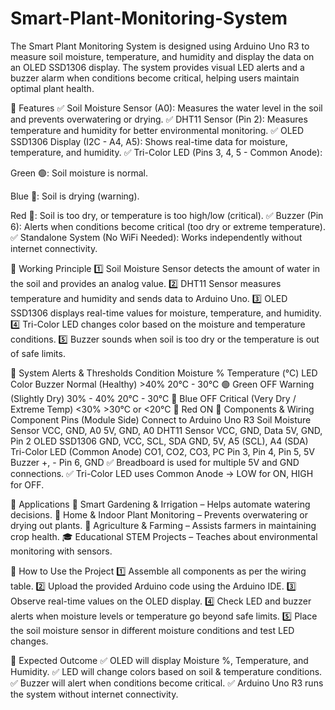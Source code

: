 # Smart-Plant-Monitoring-System
The Smart Plant Monitoring System is designed using Arduino Uno R3 to measure soil moisture, temperature, and humidity and display the data on an OLED SSD1306 display. The system provides visual LED alerts and a buzzer alarm when conditions become critical, helping users maintain optimal plant health. 
 
📌 Features 
✅ Soil Moisture Sensor (A0): Measures the water level in the soil and prevents overwatering or drying. 
✅ DHT11 Sensor (Pin 2): Measures temperature and humidity for better environmental monitoring. 
✅ OLED SSD1306 Display (I2C - A4, A5): Shows real-time data for moisture, temperature, and humidity. 
✅ Tri-Color LED (Pins 3, 4, 5 - Common Anode): 
 
Green 🟢: Soil moisture is normal. 
 
Blue 🔵: Soil is drying (warning). 
 
Red 🔴: Soil is too dry, or temperature is too high/low (critical). 
✅ Buzzer (Pin 6): Alerts when conditions become critical (too dry or extreme temperature). 
✅ Standalone System (No WiFi Needed): Works independently without internet connectivity. 
 
📌 Working Principle 
1️⃣ Soil Moisture Sensor detects the amount of water in the soil and provides an analog value. 
2️⃣ DHT11 Sensor measures temperature and humidity and sends data to Arduino Uno. 
3️⃣ OLED SSD1306 displays real-time values for moisture, temperature, and humidity. 
4️⃣ Tri-Color LED changes color based on the moisture and temperature conditions. 
5️⃣ Buzzer sounds when soil is too dry or the temperature is out of safe limits. 
 
📌 System Alerts & Thresholds 
Condition	Moisture %	Temperature (°C)	LED Color	Buzzer 
Normal (Healthy)	>40%	20°C - 30°C	🟢 Green	OFF 
Warning (Slightly Dry)	30% - 40%	20°C - 30°C	🔵 Blue	OFF 
Critical (Very Dry / Extreme Temp)	<30%	>30°C or <20°C	🔴 Red	ON 
📌 Components & Wiring 
Component	Pins (Module Side)	Connect to Arduino Uno R3 
Soil Moisture Sensor	VCC, GND, A0	5V, GND, A0 
DHT11 Sensor	VCC, GND, Data	5V, GND, Pin 2 
OLED SSD1306	GND, VCC, SCL, SDA	GND, 5V, A5 (SCL), A4 (SDA) 
Tri-Color LED (Common Anode)	CO1, CO2, CO3, PC	Pin 3, Pin 4, Pin 5, 5V 
Buzzer	+, -	Pin 6, GND 
✅ Breadboard is used for multiple 5V and GND connections. 
✅ Tri-Color LED uses Common Anode → LOW for ON, HIGH for OFF. 
 
📌 Applications 
🌱 Smart Gardening & Irrigation – Helps automate watering decisions. 
🏡 Home & Indoor Plant Monitoring – Prevents overwatering or drying out plants. 
🚜 Agriculture & Farming – Assists farmers in maintaining crop health. 
🎓 Educational STEM Projects – Teaches about environmental monitoring with sensors. 
 
🚀 How to Use the Project 
1️⃣ Assemble all components as per the wiring table. 
2️⃣ Upload the provided Arduino code using the Arduino IDE. 
3️⃣ Observe real-time values on the OLED display. 
4️⃣ Check LED and buzzer alerts when moisture levels or temperature go beyond safe limits. 
5️⃣ Place the soil moisture sensor in different moisture conditions and test LED changes. 
 
🎯 Expected Outcome 
✅ OLED will display Moisture %, Temperature, and Humidity. 
✅ LED will change colors based on soil & temperature conditions. 
✅ Buzzer will alert when conditions become critical. 
✅ Arduino Uno R3 runs the system without internet connectivity. 
